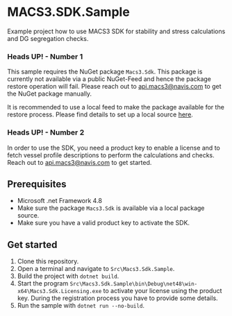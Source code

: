 # MACS3.SDK.Sample
Example project how to use MACS3 SDK for stability and stress calculations and DG segregation checks.

### Heads UP! - Number 1
This sample requires the NuGet package `Macs3.Sdk`. This package is currently not available via a public NuGet-Feed and hence the package restore operation will fail. Please reach out to api.macs3@navis.com to get the NuGet package manually.

It is recommended to use a local feed to make the package available for the restore process. Please find details to set up a local source [here](https://docs.microsoft.com/en-us/nuget/consume-packages/install-use-packages-visual-studio#package-sources).

### Heads UP! - Number 2
In order to use the SDK, you need a product key to enable a license and to fetch vessel profile descriptions to perform the calculations and checks. Reach out to api.macs3@navis.com to get started.

## Prerequisites
- Microsoft .net Framework 4.8
- Make sure the package `Macs3.Sdk` is available via a local package source.
- Make sure you have a valid product key to activate the SDK.

## Get started
1. Clone this repository.
1. Open a terminal and navigate to `Src\Macs3.Sdk.Sample`.
1. Build the project with `dotnet build`.
1. Start the program `Src\Macs3.Sdk.Sample\bin\Debug\net48\win-x64\Macs3.Sdk.Licensing.exe` to activate your license using the product key. During the registration process you have to provide some details.
1. Run the sample with `dotnet run --no-build`.